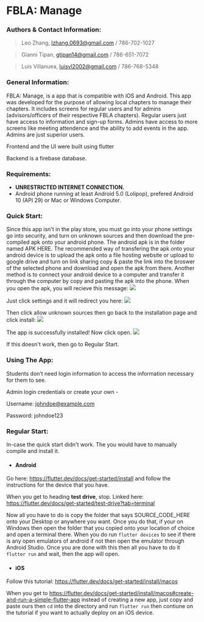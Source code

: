 # FBLA: Manage

### Authors & Contact Information:

> Leo Zhang, lzhang.0693@gmail.com / 786-702-1027

> Gianni Tipan, gtipan14@gmail.com / 786-651-7072

> Luis Villanuea, luisvl2002@gmail.com / 786-768-5348

### General Information:
FBLA: Manage, is a app that is compatible with iOS and Android. This app was developed for the purpose of allowing local chapters to manage their chapters. It includes screens for regular users and for admins (advisors/officers of their respective FBLA chapters). Regular users just have access to information and sign-up forms. Admins have access to more screens like meeting attendence and the ability to add events in the app. Admins are just superior users.

Frontend and the UI were built using flutter

Backend is a firebase database.

### Requirements:
- **UNRESTRICTED INTERNET CONNECTION.**
- Android phone running at least Android 5.0 (Lolipop), prefered Android 10 (API 29) or Mac or Windows Computer.

### Quick Start:
Since this app isn't in the play store, you must go into your phone settings go into security, and turn on unknown sources and then download the pre-compiled apk onto your android phone.
The android apk is in the folder named APK HERE. The recommended way of transfering the apk onto your android device is to upload the apk onto a file hosting website or upload to google drive and turn on link sharing copy & paste the link into the broswer of the selected phone and download and open the apk from there. Another method is to connect your android device to a computer and transfer it through the computer by copy and pasting the apk into the phone.
When you open the apk, you will recieve this message:
![](./readme_images/1-insBLOCK.jpg)

Just click settings and it will redirect you here:
![](./readme_images/2-unknownSOURCES.jpg)

Then click allow unknown sources then go back to the installation page and click install:
![](./readme_images/3-install.jpg)

The app is successfully installed! Now click open.
![](./readme_images/4-installed.jpg)

If this doesn't work, then go to Regular Start.

### Using The App:
Students don’t need login information to access the information necessary for them to see.

Admin login credentials or create your own - 

Username: johndoe@example.com

Password: johndoe123

### Regular Start:
In-case the quick start didn't work. The you would have to manually compile and install it.
- #### Android
Go here: https://flutter.dev/docs/get-started/install and follow the instructions for the device that you have.

When you get to heading **test drive**, stop. Linked here: https://flutter.dev/docs/get-started/test-drive?tab=terminal

Now all you have to do is copy the folder that says SOURCE_CODE_HERE onto your Desktop or anywhere you want. Once you do that, if your on Windows then open the folder that you copied onto your location of choice and open a terminal there. When you do run `flutter devices` to see if there is any open emulators of android if not then open the emulator through Android Studio. Once you are done with this then all you have to do it `flutter run` and wait, then the app will open.

- #### iOS
Follow this tutorial: https://flutter.dev/docs/get-started/install/macos

When you get to https://flutter.dev/docs/get-started/install/macos#create-and-run-a-simple-flutter-app instead of creating a new app, just copy and paste ours then `cd` into the directory and run `flutter run` then contiune on the tutorial if you want to actually deploy on an iOS device.
